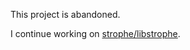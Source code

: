 This project is abandoned.

I continue working on [strophe/libstrophe](https://github.com/strophe/libstrophe).
